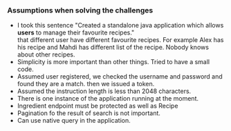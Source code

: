 ### Assumptions when solving the challenges

* I took this sentence "Created a standalone java application which allows **users** to manage their favourite recipes."  
   that different user have different favourite recipes. For example Alex has his recipe and Mahdi has different list of the recipe. Nobody knows about other recipes.
* Simplicity is more important than other things. Tried to have a small code.
* Assumed user registered, we checked the username and password and found they are a match. then we issued a token.
* Assumed the instruction length is less than 2048 characters.
* There is one instance of the application running at the moment.
* Ingredient endpoint must be protected as well as Recipe
* Pagination fo the result of search is not important.
* Can use native query in the application.